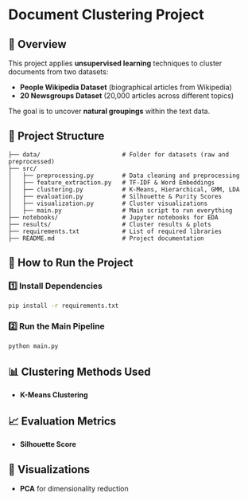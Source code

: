 # Document Clustering Project

## 📌 Overview

This project applies **unsupervised learning** techniques to cluster documents from two datasets:

- **People Wikipedia Dataset** (biographical articles from Wikipedia)
- **20 Newsgroups Dataset** (20,000 articles across different topics)

The goal is to uncover **natural groupings** within the text data.

## 📂 Project Structure

```
├── data/                       # Folder for datasets (raw and preprocessed)
├── src/
│   ├── preprocessing.py        # Data cleaning and preprocessing
│   ├── feature_extraction.py   # TF-IDF & Word Embeddings
│   ├── clustering.py           # K-Means, Hierarchical, GMM, LDA
│   ├── evaluation.py           # Silhouette & Purity Scores
│   ├── visualization.py        # Cluster visualizations
│   ├── main.py                 # Main script to run everything
├── notebooks/                  # Jupyter notebooks for EDA
├── results/                    # Cluster results & plots
├── requirements.txt            # List of required libraries
├── README.md                   # Project documentation
```

## 🚀 How to Run the Project

### 1️⃣ Install Dependencies

```bash
pip install -r requirements.txt
```

### 2️⃣ Run the Main Pipeline

```bash
python main.py
```

## 📊 Clustering Methods Used

- **K-Means Clustering**

## 📈 Evaluation Metrics

- **Silhouette Score**

## 🎨 Visualizations

- **PCA** for dimensionality reduction